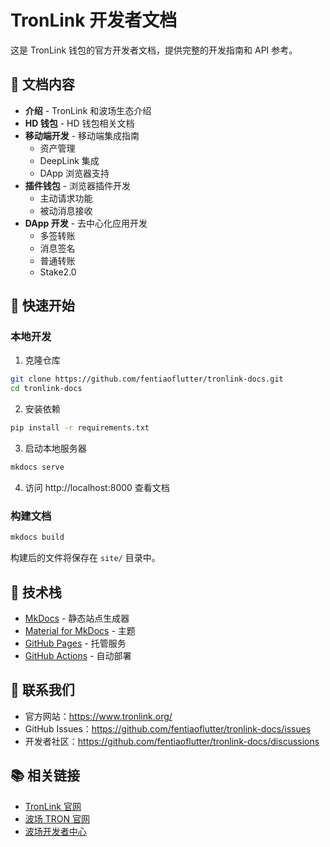 # TronLink 开发者文档

这是 TronLink 钱包的官方开发者文档，提供完整的开发指南和 API 参考。

## 📖 文档内容

- **介绍** - TronLink 和波场生态介绍
- **HD 钱包** - HD 钱包相关文档
- **移动端开发** - 移动端集成指南
  - 资产管理
  - DeepLink 集成
  - DApp 浏览器支持
- **插件钱包** - 浏览器插件开发
  - 主动请求功能
  - 被动消息接收
- **DApp 开发** - 去中心化应用开发
  - 多签转账
  - 消息签名
  - 普通转账
  - Stake2.0

## 🚀 快速开始

### 本地开发

1. 克隆仓库
```bash
git clone https://github.com/fentiaoflutter/tronlink-docs.git
cd tronlink-docs
```

2. 安装依赖
```bash
pip install -r requirements.txt
```

3. 启动本地服务器
```bash
mkdocs serve
```

4. 访问 http://localhost:8000 查看文档

### 构建文档

```bash
mkdocs build
```

构建后的文件将保存在 `site/` 目录中。


## 🔧 技术栈

- [MkDocs](https://www.mkdocs.org/) - 静态站点生成器
- [Material for MkDocs](https://squidfunk.github.io/mkdocs-material/) - 主题
- [GitHub Pages](https://pages.github.com/) - 托管服务
- [GitHub Actions](https://github.com/features/actions) - 自动部署


## 🤝 联系我们

- 官方网站：https://www.tronlink.org/
- GitHub Issues：https://github.com/fentiaoflutter/tronlink-docs/issues
- 开发者社区：https://github.com/fentiaoflutter/tronlink-docs/discussions

## 📚 相关链接

- [TronLink 官网](https://www.tronlink.org/)
- [波场 TRON 官网](https://tron.network/)
- [波场开发者中心](https://developers.tron.network/)








  
    

 





